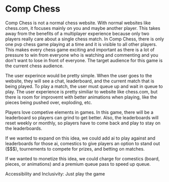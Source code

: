 # Comp Chess

Comp Chess is not a normal chess website. With normal websites like chess.com, it focuses mainly on you and maybe another player. This takes away from the benefits of a multiplayer experience because only two players really care about a single chess match. In Comp Chess, there is only one pvp chess game playing at a time and it is visible to all other players. This makes every chess game exciting and important as there is a lot of pressure to win from everyone who is watching and commenting and you don't want to lose in front of everyone. The target audience for this game is the current chess audience.

The user experince would be pretty simple. When the user goes to the website, they will see a chat, leaderboard, and the current match that is being played. To play a match, the user must queue up and wait in queue to play. The user experience is pretty similiar to website like chess.com, but there is room for improvemt with better animations when playing, like the pieces being pushed over, exploding, etc.

Players love competive elements in games. In this game, there will be a leaderboard so players can grind to get better. Also, the leaderboards will reset weekly or monthly, so players have to come back and play to stay on the leaderboards.

If we wanted to expand on this idea, we could add ai to play against and leaderboards for those ai, comestics to give players an option to stand out ($$$), tournements to compete for prizes, and betting on matches.

If we wanted to monetize this idea, we could charge for comestics (board, pieces, or animations) and a premium queue pass to speed up queue.

Accessibility and Inclusivity: Just play the game
